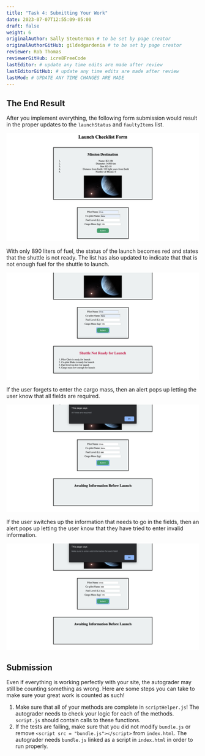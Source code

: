 ```yaml
---
title: "Task 4: Submitting Your Work"
date: 2023-07-07T12:55:09-05:00
draft: false
weight: 6
originalAuthor: Sally Steuterman # to be set by page creator
originalAuthorGitHub: gildedgardenia # to be set by page creator
reviewer: Rob Thomas
reviewerGitHub: icre8FreeCode
lastEditor: # update any time edits are made after review
lastEditorGitHub: # update any time edits are made after review
lastMod: # UPDATE ANY TIME CHANGES ARE MADE
---
```


## The End Result

After you implement everything, the following form submission would result in the proper updates to the `launchStatus` and `faultyItems` list.

![Image showing the user is submitting a form with Chris as the pilot, Blake as the co-pilot, 890 liters as the fuel level, and 178 kilograms as the cargo mass.](pictures/form-fields-ready.png)

With only 890 liters of fuel, the status of the launch becomes red and states that the shuttle is not ready. 
The list has also updated to indicate that that is not enough fuel for the shuttle to launch.

![Image showing the updates to the faulty items list and the launch status.](pictures/form-submission-result.png)

If the user forgets to enter the cargo mass, then an alert pops up letting the user know that all fields are required.

![Image showing an alert pop up stating that all fields are required.](pictures/form-fields-required.png)

If the user switches up the information that needs to go in the fields, then an alert pops up letting the user know that they have tried to enter invalid information.

![Image showing an alert pop up stating that some fields have invalid information.](pictures/form-fields-invalid.png)

## Submission

Even if everything is working perfectly with your site, the autograder may still be counting something as wrong.
Here are some steps you can take to make sure your great work is counted as such!

1. Make sure that all of your methods are complete in `scriptHelper.js`! The autograder needs to check your logic for each of the methods.
   `script.js` should contain calls to these functions.
1. If the tests are failing, make sure that you did not modify `bundle.js` or remove `<script src = "bundle.js"></script>` from `index.html`.
   The autograder needs `bundle.js` linked as a script in `index.html` in order to run properly.
